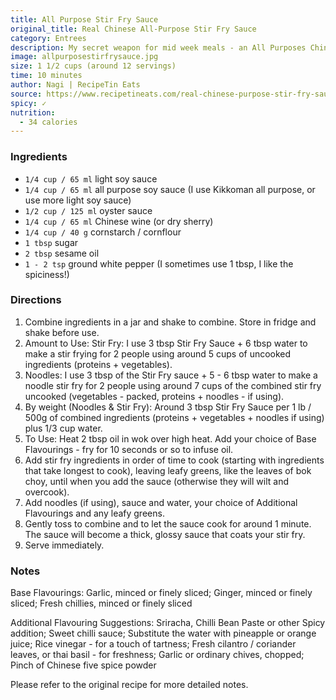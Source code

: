 ```yaml
---
title: All Purpose Stir Fry Sauce
original_title: Real Chinese All-Purpose Stir Fry Sauce
category: Entrees 
description: My secret weapon for mid week meals - an All Purposes Chinese Stir Fry Sauce, a versatile base that makes a wonderfully glossy sauce for any stir fry, including stir fried noodles.
image: allpurposestirfrysauce.jpg
size: 1 1/2 cups (around 12 servings)
time: 10 minutes
author: Nagi | RecipeTin Eats
source: https://www.recipetineats.com/real-chinese-purpose-stir-fry-sauce/
spicy: ✓
nutrition:
  - 34 calories
---
```


### Ingredients

* `1/4 cup / 65 ml` light soy sauce
* `1/4 cup / 65 ml` all purpose soy sauce (I use Kikkoman all purpose, or use more light soy sauce)
* `1/2 cup / 125 ml` oyster sauce
* `1/4 cup / 65 ml` Chinese wine (or dry sherry)
* `1/4 cup / 40 g` cornstarch / cornflour
* `1 tbsp` sugar
* `2 tbsp` sesame oil
* `1 - 2 tsp` ground white pepper (I sometimes use 1 tbsp, I like the spiciness!)

### Directions

1. Combine ingredients in a jar and shake to combine. Store in fridge and shake before use.
2. Amount to Use: Stir Fry: I use 3 tbsp Stir Fry Sauce + 6 tbsp water to make a stir frying for 2 people using around 5 cups of uncooked ingredients (proteins + vegetables).
3. Noodles: I use 3 tbsp of the Stir Fry sauce + 5 - 6 tbsp water to make a noodle stir fry for 2 people using around 7 cups of the combined stir fry uncooked (vegetables - packed, proteins + noodles - if using).
4. By weight (Noodles & Stir Fry): Around 3 tbsp Stir Fry Sauce per 1 lb / 500g of combined ingredients (proteins + vegetables + noodles if using) plus 1/3 cup water.
5. To Use: Heat 2 tbsp oil in wok over high heat. Add your choice of Base Flavourings - fry for 10 seconds or so to infuse oil.
6. Add stir fry ingredients in order of time to cook (starting with ingredients that take longest to cook), leaving leafy greens, like the leaves of bok choy, until when you add the sauce (otherwise they will wilt and overcook).
7. Add noodles (if using), sauce and water, your choice of Additional Flavourings and any leafy greens.
8. Gently toss to combine and to let the sauce cook for around 1 minute. The sauce will become a thick, glossy sauce that coats your stir fry.
9. Serve immediately.

### Notes

Base Flavourings: Garlic, minced or finely sliced; Ginger, minced or finely sliced; Fresh chillies, minced or finely sliced

Additional Flavouring Suggestions: Sriracha, Chilli Bean Paste or other Spicy addition; Sweet chilli sauce; Substitute the water with pineapple or orange juice; Rice vinegar - for a touch of tartness; Fresh cilantro / coriander leaves, or thai basil - for freshness; Garlic or ordinary chives, chopped; Pinch of Chinese five spice powder

Please refer to the original recipe for more detailed notes.